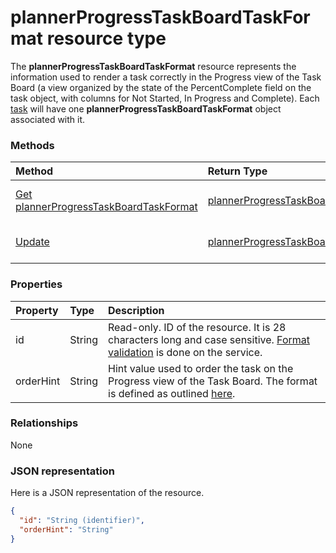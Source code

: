 # plannerProgressTaskBoardTaskFormat resource type

The **plannerProgressTaskBoardTaskFormat** resource represents the information used to render a task correctly in the Progress view of the Task Board (a view organized by the state of the PercentComplete field on the task object, with columns for Not Started, In Progress and Complete). Each [task](plannertask.md) will have one **plannerProgressTaskBoardTaskFormat** object associated with it.


### Methods

| Method		   | Return Type	|Description|
|:---------------|:--------|:----------|
|[Get plannerProgressTaskBoardTaskFormat](../api/plannerprogresstaskboardtaskformat_get.md) | [plannerProgressTaskBoardTaskFormat](plannerprogresstaskboardtaskformat.md) |Read properties and relationships of **plannerProgressTaskBoardTaskFormat** object.|
|[Update](../api/plannerprogresstaskboardtaskformat_update.md) | [plannerProgressTaskBoardTaskFormat](plannerprogresstaskboardtaskformat.md)	|Update **plannerProgressTaskBoardTaskFormat** object. |

### Properties
| Property	   | Type	|Description|
|:---------------|:--------|:----------|
|id|String| Read-only. ID of the resource. It is 28 characters long and case sensitive. [Format validation](tasks_identifiers_disclaimer.md) is done on the service.|
|orderHint|String|Hint value used to order the task on the Progress view of the Task Board. The format is defined as outlined [here](planner_order_hint_format.md).|

### Relationships
None


### JSON representation

Here is a JSON representation of the resource.

<!-- {
  "blockType": "resource",
  "optionalProperties": [

  ],
  "@odata.type": "microsoft.graph.plannerProgressTaskBoardTaskFormat"
}-->

```json
{
  "id": "String (identifier)",
  "orderHint": "String"
}

```

<!-- uuid: 8fcb5dbc-d5aa-4681-8e31-b001d5168d79
2015-10-25 14:57:30 UTC -->
<!-- {
  "type": "#page.annotation",
  "description": "plannerProgressTaskBoardTaskFormat resource",
  "keywords": "",
  "section": "documentation",
  "tocPath": ""
}-->